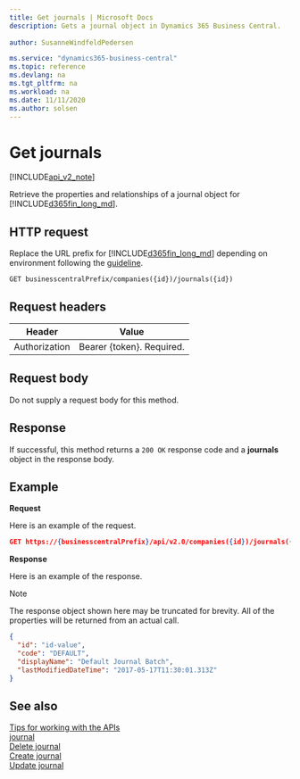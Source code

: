 ```yaml
---
title: Get journals | Microsoft Docs
description: Gets a journal object in Dynamics 365 Business Central.
 
author: SusanneWindfeldPedersen

ms.service: "dynamics365-business-central"
ms.topic: reference
ms.devlang: na
ms.tgt_pltfrm: na
ms.workload: na
ms.date: 11/11/2020
ms.author: solsen
---
```


# Get journals

[!INCLUDE[api_v2_note](../../includes/api_v2_note.md)]

Retrieve the properties and relationships of a journal object for [!INCLUDE[d365fin_long_md](../../includes/d365fin_long_md.md)].

## HTTP request
Replace the URL prefix for [!INCLUDE[d365fin_long_md](../../includes/d365fin_long_md.md)] depending on environment following the [guideline](../../v2.0/endpoints-apis-for-dynamics.md).

```
GET businesscentralPrefix/companies({id})/journals({id})
```

## Request headers

|Header|Value|
|------|-----|
|Authorization  |Bearer {token}. Required. |

## Request body
Do not supply a request body for this method.

## Response
If successful, this method returns a ```200 OK``` response code and a **journals** object in the response body.

## Example

**Request**

Here is an example of the request.
```json
GET https://{businesscentralPrefix}/api/v2.0/companies({id})/journals({id})
```

**Response**

Here is an example of the response. 

> [!NOTE]  
>   The response object shown here may be truncated for brevity. All of the properties will be returned from an actual call.

```json
{
  "id": "id-value",
  "code": "DEFAULT",
  "displayName": "Default Journal Batch",
  "lastModifiedDateTime": "2017-05-17T11:30:01.313Z"
}
```

## See also
[Tips for working with the APIs](/dynamics365/business-central/dev-itpro/developer/devenv-connect-apps-tips)    
[journal](../resources/dynamics_journal.md)    
[Delete journal](dynamics_journal_Delete.md)    
[Create journal](dynamics_journal_Create.md)    
[Update journal](dynamics_journal_Update.md)    
